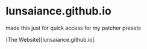 # lunsaiance.github.io

made this just for quick access for my patcher presets

(The Website)[lunsaiance.github.io]
